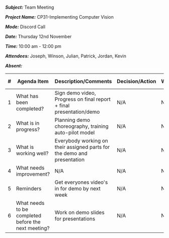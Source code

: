 ***Subject:*** Team Meeting

***Project Name:*** CP31-Implementing Computer Vision

***Mode:*** Discord Call

***Date:*** Thursday 12nd November

***Time:*** 10:00 am - 12:00 pm

***Attendees:*** Joseph, Winson, Julian, Patrick, Jordan, Kevin

***Absent:***

|#|Agenda Item |Description/Comments|Decision/Action|Who?|Items for escalation|
|-|-|-|-|-|-|
|1|What has been completed?|Sign demo video, Progress on final report + final presentation/demo|N/A|N/A|N/A|
|2|What is in progress?|Planning demo choreography, training auto-pilot model|N/A|N/A|N/A|
|3|What is working well?|Everybody working on their assigned parts for the demo and presentation|N/A|N/A|N/A|
|4|What needs improvement? |N/A|N/A|N/A|N/A|
|5|Reminders|Get everyones video's in for demo by next week|N/A|N/A|N/A|
|6|What needs to be completed before the next meeting?|Work on demo slides for presentations|N/A|N/A|N/A|